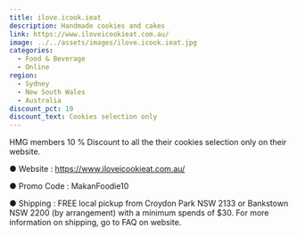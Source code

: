 ```yaml
---
title: ilove.icook.ieat
description: Handmade cookies and cakes
link: https://www.iloveicookieat.com.au/
image: ../../assets/images/ilove.icook.ieat.jpg
categories:
  - Food & Beverage
  - Online
region:
  - Sydney
  - New South Wales
  - Australia
discount_pct: 10
discount_text: Cookies selection only
---
```


HMG members 10 % Discount to all the their cookies selection only on their website.

● Website : https://www.iloveicookieat.com.au/

● Promo Code : MakanFoodie10

● Shipping : FREE local pickup from Croydon Park NSW 2133 or Bankstown NSW 2200 (by arrangement) with a minimum spends of $30. For more information on shipping, go to FAQ on website.
